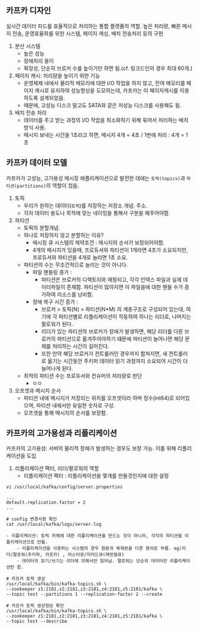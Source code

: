 카프카 디자인
---
실시간 데이터 피드를 효율적으로 처리하는 통합 플랫폼의 역할. 
높은 처리량, 빠른 메시지 전송, 운영효율화를 위한 시스템, 페이지 캐싱, 배치 전송처리 등의 구현

1. 분산 시스템
    - 높은 성능
    - 장애처리 용이
    - 확장성, 단순히 브로커 수를 높이기만 하면 됨.(cf. 링크드인의 경우 최대 60개.) 
2. 페이지 캐시: 처리량을 높이기 위한 기능
    - 운영체제 내에서 물리적 메모리에 대한 I/O 작업을 하지 않고, 잔여 메모리를 페이지 캐시로 유지하여 성능향상을 도모하는데, 카프카는 이 페이지캐시를 이용하도록 설계되었음.
    - 때문에, 고성능 디스크 말고도 SATA와 같은 저성능 디스크를 사용해도 됨.
3. 배치 전송 처리
    - 데이터를 주고 받는 과정의 I/O 작업을 최소화하기 위해 묶어서 처리하는 배치방식 사용.
    - 메시지 보내는 시간을 1초라고 하면, 메시지 4개 = 4초 / 1번에 처리 : 4개 = 1초

카프카 데이터 모델
---
카프카가 고성능, 고가용성 메시징 애플리케이션으로 발전한 데에는 `토픽(topics)`과 `파티션(partitions)`의 역할이 컸음.

1. 토픽 
    - 우리가 원하는 데이터(`토픽`)를 저장하는 저장소 개념. 주소.  
    - 각자 데이터 용도나 목적에 맞는 네이밍을 통해서 구분을 해주어야함.
2. 파티션
    - 토픽의 분할개념. 
    - 하나로 저장하지 않고 분할하는 이유?
        - 메시징 큐 시스템의 제약조건 : 메시지의 순서가 보장되어야함.
        - 4개의 메시지가 있을때, 프로듀셔와 파티션이 1개라면 4초가 소요되지만, 프로듀서와 파티션을 4개로 늘리면 1초 소요.
    - 파티션의 수는 무조건적으로 늘리는 것이 아니다.
        - 파일 핸들링 증가 :
            - 파티션은 브로커의 디렉토리와 매핑되고, 각각 인덱스 파일과 실제 데이터파일이 존재함. 파티션이 많아지면 이 파일을에 대한 핸들 수가 증가하여 리소스를 낭비함.
        - 장애 복구 시간 증가 :
            - 브로커 > 토픽(N) > 파티션(N*M) 의 계층구조로 구성되어 있는데, 여기에 각 파티션별로 리플리케이션이 작동하여 하나는 리더로, 나머지는 팔로워가 된다.
            - 리더가 있는 파티션의 브로커가 장애가 발생하면, 해당 리더를 다른 브로커의 파티션으로 옮겨주어야하기 떄문에 파티션이 늘어나면 해당 문제를 처리하는 시간이 길어진다.
            - 또한 만약 해당 브로커가 컨트롤러인 경우까지 합쳐지면, 새 컨트롤러로 옮기는 시간동안 주키퍼 데이터 읽기 과정까지 소요되어 시간이 더 늘어나게 된다.
    - 최적의 파티션 수는 프로듀서와 컨슈머의 처리량로 판단
        -  ㅇㅇ
3. 오프셋과 메시지 순서
    - 파티션 내에 메시지가 저장되는 위치를 오프셋이라 하며 정수(int64)로 되어있으며, 파티션 내에서만 유일한 숫자로 구성.
    - 오프셋을 통해 메시지의 순서를 보장함.
    
카프카의 고가용성과 리플리케이션 
---
카프카의 고가용성: 서버의 물리적 장애가 발생하는 경우도 보장 가능. 이를 위해 리플리케이션을 도입

1. 리플리케이션 팩터, 리더/팔로워의 역할
    - 리플리케이션 팩터 : 리플리케이션을 몇개를 만들것인지에 대한 설정

```shell script
vi /usr/local/kafka/config/server.properties 
```
```shell script
...
default.replication.factor = 2
...
```
```shell script
# config 변경사항 확인
cat /usr/local/kafka/logs/server.log
```
    - 리플리케이션: 토픽 자체에 대한 리플리케이션을 만드는 것이 아니라, 각각의 파티션을 리플리케이션으로 만듦.
        - 리플리케이션을 사용하는 시스템의 경우 원본과 복제본을 다른 용어로 부름. eg)리더/팔로워(주키퍼, 카프카) , 마스터큐/미러드큐(래빗앰큐)
        - 데이터의 읽기/쓰기는 리더에 의해서만 일어남. 팔로워는 단순히 데이터만 리플리케이션만 함.
        
```shell script
# 카프카 토픽 생성
/usr/local/kafka/bin/kafka-topics.sh \
--zookeeper z1:2181,z2:2181,z3:2181,z4:2181,z5:2181/kafka \
--topic test --partitions 1 --replication-factor 2 --create
```

```shell script
# 카프카 토픽 생성정보 확인
/usr/local/kafka/bin/kafka-topics.sh \
--zookeeper z1:2181,z2:2181,z3:2181,z4:2181,z5:2181/kafka \
--topic test --describe
```





 